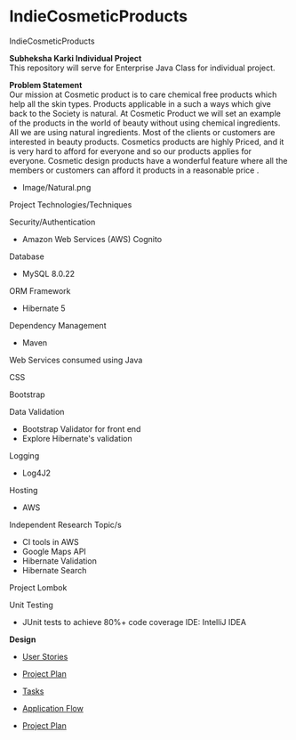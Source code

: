 # IndieCosmeticProducts
IndieCosmeticProducts

**Subheksha Karki Individual Project**    
This repository will serve for Enterprise Java Class for individual project.

**Problem Statement**   
Our mission at Cosmetic product is to care chemical free products which help all the skin types. Products applicable in a such a ways which give back to the Society is natural.
At Cosmetic Product we will set an example of the products in the world of beauty without using chemical ingredients. All we are using natural ingredients.
Most of the clients or customers are interested in beauty products. Cosmetics products are highly Priced, and it is very hard to afford for everyone and so our products applies for everyone.
Cosmetic design products have a wonderful feature where all the members or customers can afford it products in a reasonable price .
* Image/Natural.png

Project Technologies/Techniques

Security/Authentication
* Amazon Web Services (AWS) Cognito

Database
* MySQL 8.0.22

ORM Framework
* Hibernate 5

Dependency Management
* Maven

Web Services consumed using Java

CSS

Bootstrap

Data Validation

* Bootstrap Validator for front end
* Explore Hibernate's validation

Logging

* Log4J2

Hosting

* AWS

Independent Research Topic/s

* CI tools in AWS
* Google Maps API
* Hibernate Validation
* Hibernate Search

Project Lombok

Unit Testing

* JUnit tests to achieve 80%+ code coverage
  IDE: IntelliJ IDEA


**Design**

* [User Stories](DesignDocuments/userStories.md)

* [Project Plan](DesignDocuments/ProjectPlan.md)

* [Tasks](DesignDocuments/tasks.md)

* [Application Flow](DesignDocuments/applicationFlow.md)

* [Project Plan](DesignDocuments/screens.md)



